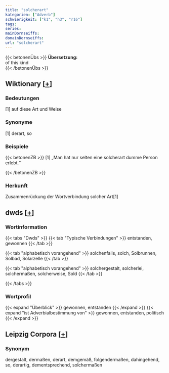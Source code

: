 ```yaml
---
title: "solcherart"
kategorien: ["Adverb"]
schwierigkeit: ["k1", "h3", "r16"]
tags:
series:
mainDornseiffs:
domainDornseiffs:
url: "solcherart"
---
```


{{< betonenÜbs >}}
**Übersetzung:**  
of this  kind  
{{< /betonenÜbs >}}

## Wiktionary [[+](https://de.wiktionary.org/wiki/solcherart)]

### Bedeutungen
[1] auf diese Art und Weise  

### Synonyme
[1] derart, so  

### Beispiele
{{< betonenZB >}}
[1] „Man hat nur selten eine solcherart dumme Person erlebt.“  

{{< /betonenZB >}}
### Herkunft
Zusammenrückung der Wortverbindung solcher Art[1]  



## dwds [[+](https://www.dwds.de/wb/solcherart)]

### Wortinformation
{{< tabs "Dwds" >}}
{{< tab "Typische Verbindungen" >}}
entstanden, gewonnen
{{< /tab >}}

{{< tab "alphabetisch vorangehend" >}}
solchenfalls, solch, Solbrunnen, Solbad, Solarzelle
{{< /tab >}}

{{< tab "alphabetisch vorangehend" >}}
solchergestalt, solcherlei, solchermaßen, solcherweise, Sold
{{< /tab >}}

{{< /tabs >}}

### Wortprofil
{{< expand "Überblick" >}} gewonnen, entstanden {{< /expand >}}
{{< expand "ist Adverbialbestimmung von" >}} gewonnen, entstanden, politisch {{< /expand >}}

## Leipzig Corpora [[+](https://corpora.uni-leipzig.de/en/res?word=solcherart&corpusId=deu_newscrawl-public_2018)]


### Synonym
dergestalt, dermaßen, derart, demgemäß, folgendermaßen, dahingehend, so, derartig, dementsprechend, solchermaßen

